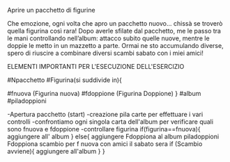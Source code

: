 Aprire un pacchetto di figurine

Che emozione, ogni volta che apro un pacchetto nuovo... chissà se troverò quella figurina così rara! Dopo averle sfilate dal pacchetto, me le passo tra le mani controllando nell’album: attacco subito quelle nuove, mentre le doppie le metto in un mazzetto a parte. Ormai ne sto accumulando diverse, spero di riuscire a combinare diversi scambi sabato con i miei amici!

ELEMENTI IMPORTANTI PER L'ESECUZIONE DELL'ESERCIZIO

#Npacchetto #Figurina(si suddivide in){

#fnuova (Figurina nuova)
#fdoppione (Figurina Doppione)
} #album #piladoppioni

-Apertura pacchetto (start)
-creazione pila carte per effettuare i vari controlli
-confrontiamo ogni singola carta dell'album per verificare quali sono fnuova e fdoppione 
-controllare figurina if(figurina==fnuova){ aggiungere all' album } 
    else{ aggiungere Fdoppiona al album piladoppioni Fdoppiona scambio per f nuova con amici il sabato sera 
    if (Scambio avviene){ aggiungere all'album } }
